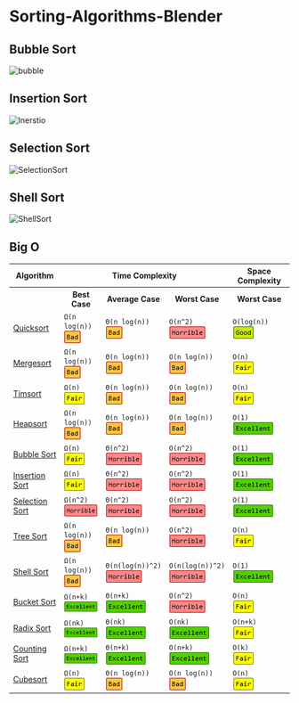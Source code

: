 # Sorting-Algorithms-Blender

## Bubble Sort

![bubble](https://user-images.githubusercontent.com/78089013/167689895-ba7e3ddd-6ea9-41e0-8767-0700b12b6664.gif)

## Insertion Sort

![Inerstio](https://user-images.githubusercontent.com/78089013/170041841-1c114899-1ada-4278-9865-6939774f373f.gif)

## Selection Sort

![SelectionSort](https://user-images.githubusercontent.com/78089013/171057662-f1bc5c22-5dcf-4242-ab0f-fe5a08bf4e1a.gif)

## Shell Sort

![ShellSort](https://user-images.githubusercontent.com/78089013/171215871-4579c50c-f4ca-4f72-971c-1ebb644dfcb0.gif)

## Big O

<table>
    <tr>
      <th>Algorithm</th>
      <th colspan="3">Time Complexity</th>
      <th>Space Complexity</th>
    </tr>
    <tr>
      <th></th>
      <th>Best Case</th>
      <th>Average Case</th>
      <th>Worst Case</th>
      <th>Worst Case</th>
    </tr>
    <tr>
      <td><a href="http://en.wikipedia.org/wiki/Quicksort">Quicksort</a></td>
      <td><code class="orange">Ω(n log(n))</code><br><img src="./img/bad.png" align="left"></td>
      <td><code class="orange">Θ(n log(n))</code><br><img src="./img/bad.png" align="left"></td>
      <td><code class="red">O(n^2)</code><br><img src="./img/horrible.png" align="left"></td>
      <td><code class="yellow-green">O(log(n))</code><br><img src="./img/good.png" align="left"></td>
    </tr>
    <tr>
      <td><a href="http://en.wikipedia.org/wiki/Merge_sort">Mergesort</a></td>
      <td><code class="orange">Ω(n log(n))</code><br><img src="./img/bad.png" align="left"></td>
      <td><code class="orange">Θ(n log(n))</code><br><img src="./img/bad.png" align="left"></td>
      <td><code class="orange">O(n log(n))</code><br><img src="./img/bad.png" align="left"></td>
      <td><code class="yellow">O(n)</code><br><img src="./img/fair.png" align="left"></td>
    </tr>
    <tr>
      <td><a href="http://en.wikipedia.org/wiki/Timsort">Timsort</a></td>
      <td><code class="yellow">Ω(n)</code><br><img src="./img/fair.png" align="left"></td>
      <td><code class="orange">Θ(n log(n))</code><br><img src="./img/bad.png" align="left"></td>
      <td><code class="orange">O(n log(n))</code><br><img src="./img/bad.png" align="left"></td>
      <td><code class="yellow">O(n)</code><br><img src="./img/fair.png" align="left"></td>
    </tr>
    <tr>
      <td><a href="http://en.wikipedia.org/wiki/Heapsort">Heapsort</a></td>
      <td><code class="orange">Ω(n log(n))</code><br><img src="./img/bad.png" align="left"></td>
      <td><code class="orange">Θ(n log(n))</code><br><img src="./img/bad.png" align="left"></td>
      <td><code class="orange">O(n log(n))</code><br><img src="./img/bad.png" align="left"></td>
      <td><code class="green">O(1)</code><br><img src="./img/excellent.png" align="left"></td>
    </tr>
    <tr>
      <td><a href="http://en.wikipedia.org/wiki/Bubble_sort">Bubble Sort</a></td>
      <td><code class="yellow">Ω(n)</code><br><img src="./img/fair.png" align="left"></td>
      <td><code class="red">Θ(n^2)</code><br><img src="./img/horrible.png" align="left"></td>
      <td><code class="red">O(n^2)</code><br><img src="./img/horrible.png" align="left"></td>
      <td><code class="green">O(1)</code><br><img src="./img/excellent.png" align="left"></td>
    </tr>
    <tr>
      <td><a href="http://en.wikipedia.org/wiki/Insertion_sort">Insertion Sort</a></td>
      <td><code class="yellow">Ω(n)</code><br><img src="./img/fair.png" align="left"></td>
      <td><code class="red">Θ(n^2)</code><br><img src="./img/horrible.png" align="left"></td>
      <td><code class="red">O(n^2)</code><br><img src="./img/horrible.png" align="left"></td>
      <td><code class="green">O(1)</code><br><img src="./img/excellent.png" align="left"></td>
    </tr>
    <tr>
      <td><a href="http://en.wikipedia.org/wiki/Selection_sort">Selection Sort</a></td>
      <td><code class="red">Ω(n^2)</code><br><img src="./img/horrible.png" align="left"></td>
      <td><code class="red">Θ(n^2)</code><br><img src="./img/horrible.png" align="left"></td>
      <td><code class="red">O(n^2)</code><br><img src="./img/horrible.png" align="left"></td>
      <td><code class="green">O(1)</code><br><img src="./img/excellent.png" align="left"></td>
    </tr>
    <tr>
      <td><a href="https://en.wikipedia.org/wiki/Tree_sort">Tree Sort</a></td>
      <td><code class="orange">Ω(n log(n))</code><br><img src="./img/bad.png" align="left"></td>
      <td><code class="orange">Θ(n log(n))</code><br><img src="./img/bad.png" align="left"></td>
      <td><code class="red">O(n^2)</code><br><img src="./img/horrible.png" align="left"></td>
      <td><code class="yellow">O(n)</code><br><img src="./img/fair.png" align="left"></td>
    </tr>
    <tr>
      <td><a href="http://en.wikipedia.org/wiki/Shellsort">Shell Sort</a></td>
      <td><code class="orange">Ω(n log(n))</code><br><img src="./img/bad.png" align="left"></td>
      <td><code class="red">Θ(n(log(n))^2)</code><br><img src="./img/horrible.png" align="left"></td>
      <td><code class="red">O(n(log(n))^2)</code><br><img src="./img/horrible.png" align="left"></td>
      <td><code class="green">O(1)</code><br><img src="./img/excellent.png" align="left"></td>
    </tr>
    <tr>
      <td><a rel="tooltip" title="Only for integers. k is a number of buckets" href="http://en.wikipedia.org/wiki/Bucket_sort">Bucket Sort</a></td>
      <td><code class="green">Ω(n+k)</code><br><img src="./img/excellent.png" align="left"></td>
      <td><code class="green">Θ(n+k)</code><br><img src="./img/excellent.png" align="left"></td>
      <td><code class="red">O(n^2)</code><br><img src="./img/horrible.png" align="left"></td>
      <td><code class="yellow">O(n)</code><br><img src="./img/fair.png" align="left"></td>
    </tr>
    <tr>
      <td><a rel="tooltip" title="Constant number of digits 'k'" href="http://en.wikipedia.org/wiki/Radix_sort">Radix Sort</a></td>
      <td><code class="green">Ω(nk)</code><br><img src="./img/excellent.png" align="left"></td>
      <td><code class="green">Θ(nk)</code><br><img src="./img/excellent.png" align="left"></td>
      <td><code class="green">O(nk)</code><br><img src="./img/excellent.png" align="left"></td>
      <td><code class="yellow">O(n+k)</code><br><img src="./img/fair.png" align="left"></td>
    </tr>
    <tr>
      <td><a rel="tooltip" title="Difference between maximum and minimum number 'k'" href="https://en.wikipedia.org/wiki/Counting_sort">Counting Sort</a></td>
      <td><code class="green">Ω(n+k)</code><br><img src="./img/excellent.png" align="left"></td>
      <td><code class="green">Θ(n+k)</code><br><img src="./img/excellent.png" align="left"></td>
      <td><code class="green">O(n+k)</code><br><img src="./img/excellent.png" align="left"></td>
      <td><code class="yellow">O(k)</code><br><img src="./img/fair.png" align="left"></td>
    </tr>
    <tr>
      <td><a href="https://en.wikipedia.org/wiki/Cubesort">Cubesort</a></td>
      <td><code class="yellow">Ω(n)</code><br><img src="./img/fair.png" align="left"></td>
      <td><code class="orange">Θ(n log(n))</code><br><img src="./img/bad.png" align="left"></td>
      <td><code class="orange">O(n log(n))</code><br><img src="./img/bad.png" align="left"></td>
      <td><code class="yellow">O(n)</code><br><img src="./img/fair.png" align="left"></td>
   </tr>

</table>
